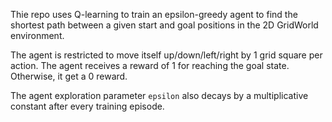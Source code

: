 
Thie repo uses Q-learning to train an epsilon-greedy agent to find the shortest path between a given start and goal positions  in the 2D GridWorld environment.

The agent is restricted to move itself up/down/left/right by 1 grid square per action. The agent receives a reward of 1 for reaching the goal state. Otherwise, it get a 0 reward.

The agent exploration parameter `epsilon` also decays by a multiplicative constant after every training episode. 


